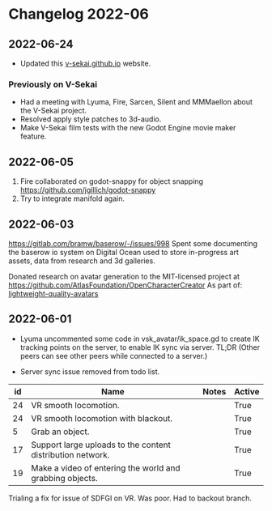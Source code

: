 # Changelog 2022-06

## 2022-06-24

* Updated this [v-sekai.github.io](https://v-sekai.github.io) website. 

### Previously on V-Sekai

* Had a meeting with Lyuma, Fire, Sarcen, Silent and MMMaellon about the V-Sekai project.
* Resolved apply style patches to 3d-audio.
* Make V-Sekai film tests with the new Godot Engine movie maker feature.

## 2022-06-05

1. Fire collaborated on godot-snappy for object snapping https://github.com/jgillich/godot-snappy
2. Try to integrate manifold again.

## 2022-06-03

https://gitlab.com/bramw/baserow/-/issues/998 Spent some documenting the baserow io system on Digital Ocean used to store in-progress art assets, data from research and 3d galleries.

Donated research on avatar generation to the MIT-licensed project at https://github.com/AtlasFoundation/OpenCharacterCreator As part of: [lightweight-quality-avatars](./20220601-lightweight-quality-avatars.md)

## 2022-06-01

* Lyuma uncommented some code in vsk_avatar/ik_space.gd to create IK tracking points on the server, to enable IK sync via server. TL;DR (Other peers can see other peers while connected to a server.)

* Server sync issue removed from todo list.

id|Name|Notes|Active
--|----|-----|------
24|VR smooth locomotion.||True
24|VR smooth locomotion with blackout. ||True
5|Grab an object.||True
17|Support large uploads to the content distribution network.||True
19|Make a video of entering the world and grabbing objects. ||True

Trialing a fix for issue of SDFGI on VR. Was poor. Had to backout branch.
